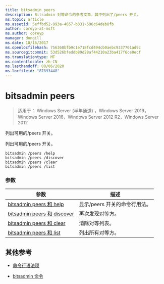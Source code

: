 ```yaml
---
title: bitsadmin peers
description: Bitsadmin 对等命令的参考文章，其中列出了/peers 开关。
ms.topic: article
ms.assetid: 5effbd52-993a-4657-b331-596c64deb8fb
author: coreyp-at-msft
ms.author: coreyp
manager: dongill
ms.date: 10/16/2017
ms.openlocfilehash: 756368bfb9c1e718fcd494cb0aebc9337701ad9c
ms.sourcegitcommit: 53d526bfeddb89d28af44210a23ba417f6ce0ecf
ms.translationtype: MT
ms.contentlocale: zh-CN
ms.lasthandoff: 08/06/2020
ms.locfileid: "87893448"
---
```

# <a name="bitsadmin-peers"></a>bitsadmin peers

> 适用于： Windows Server (半年通道) ，Windows Server 2019，Windows Server 2016，Windows Server 2012 R2，Windows Server 2012

列出可用的/peers 开关。

列出可用的/peers 开关。

```
bitsadmin /peers /help
bitsadmin /peers /discover
bitsadmin /peers /clear
bitsadmin /peers /list
```

### <a name="parameters"></a>参数
| 参数 | 描述 |
| -------------- | -------------- |
| [bitsadmin peers 和 help](bitsadmin-peers-and-help.md) | 显示/peers 开关的命令行用法。 |
| [bitsadmin peers 和 discover](bitsadmin-peers-and-discover.md) | 再次发现对等方。 |
| [bitsadmin peers 和 clear](bitsadmin-peers-and-clear.md) | 清除对等列表。 |
| [bitsadmin peers 和 list](bitsadmin-peers-and-list.md) | 列出所有对等方。 |

## <a name="additional-references"></a>其他参考

- [命令行语法项](command-line-syntax-key.md)

- [bitsadmin 命令](bitsadmin.md)
